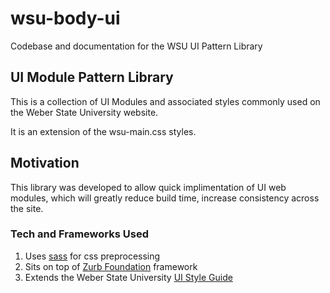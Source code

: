 # wsu-body-ui
Codebase and documentation for the WSU UI Pattern Library

## UI Module Pattern Library
This is a collection of UI Modules and associated styles commonly used on the Weber State University website.

It is an extension of the wsu-main.css styles.

## Motivation
This library was developed to allow quick implimentation of UI web modules, which will greatly reduce build time, increase consistency across the site.

### Tech and Frameworks Used
1. Uses [sass](https://sass-lang.com/) for css preprocessing
2. Sits on top of [Zurb Foundation](https://foundation.zurb.com/sites/docs/) framework
3. Extends the Weber State University [UI Style Guide](https://www.weber.edu/uistyleguide/default.html)
